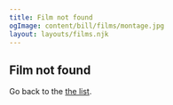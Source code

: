 ```yaml
---
title: Film not found
ogImage: content/bill/films/montage.jpg
layout: layouts/films.njk
---
```


## Film not found

Go back to the [the list](/bill/films). 
